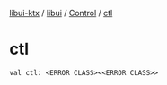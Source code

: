 [libui-ktx](../../index.md) / [libui](../index.md) / [Control](index.md) / [ctl](./ctl.md)

# ctl

`val ctl: <ERROR CLASS><<ERROR CLASS>>`